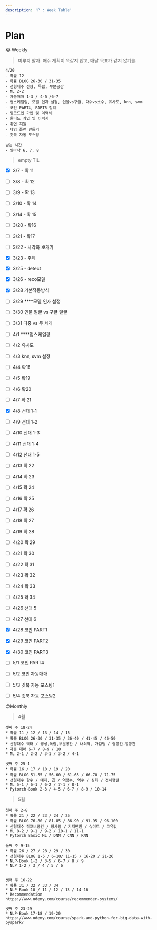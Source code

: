 ```yaml
---
description: 'P : Week Table'
---
```


# Plan

😂 Weekly

> 미루지 말자. 매주 계획이 똑같지 않고, 매달 목표가 같지 않기를.

```text
4/20
- 확률 12
- 확률 BLOG 26-30 / 31-35
- 선형대수 선형, 독립, 부분공간
- ML 2-2
- 자동매매 1-3 / 4-5 /6-7
- 업스케일링, 모델 인자 설정, 인물vs구글, 다수vs소수, 유사도, knn, svm
- 코인 PART4, PART5 정리
- 링크드인 가입 및 이력서
- 원티드 가입 및 이력서
- 취업 지원
- 타임 플랜 만들기
- 깃북 자동 포스팅

남는 시간
- 밑바닥 6, 7, 8
```



> empty TIL

* [x] 3/7 - 확 11
* [ ] 3/8 - 확 12 
* [ ] 3/9 - 확 13
* [ ] 3/10 - 확 14
* [ ] 3/14 - 확 15
* [ ] 3/20 - 확16
* [ ] 3/21 - 확17
* [ ] 3/22 - 시각화 뽀개기
* [x] 3/23 - 주제
* [x] 3/25 - detect
* [x] 3/26 - reco모델
* [x] 3/28 기본작동방식
* [ ] 3/29 ****모델 인자 설정
* [ ] 3/30 인물 얼굴 vs 구글 얼굴
* [ ] 3/31 다중 vs 두 세개
* [ ] 4/1 ****업스케일링
* [ ] 4/2 유사도
* [ ] 4/3  knn, svm 설정
* [ ] 4/4 확18
* [ ] 4/5 확19
* [ ] 4/6 확20
* [ ] 4/7 확 21
* [x] 4/8 선대 1-1
* [ ] 4/9 선대 1-2
* [ ] 4/10 선대 1-3
* [ ] 4/11 선대 1-4
* [ ] 4/12 선대 1-5
* [ ] 4/13 확 22
* [ ] 4/14 확 23
* [ ] 4/15 확 24
* [ ] 4/16 확 25
* [ ] 4/17 확 26
* [ ] 4/18 확 27
* [ ] 4/19 확 28
* [ ] 4/20 확 29
* [ ] 4/21 확 30
* [ ] 4/22 확 31
* [ ] 4/23 확 32
* [ ] 4/24 확 33
* [ ] 4/25 확 34
* [ ] 4/26 선대 5
* [ ] 4/27 선대 6
* [x] 4/28 코인 PART1
* [x] 4/29 코인 PART2
* [x] 4/30 코인 PART3
* [ ] 5/1 코인 PART4
* [ ] 5/2 코인 자동매매
* [ ] 5/3 깃북 자동 포스팅1
* [ ] 5/4 깃북 자동 포스팅2





😍Monthly

> 4월

```text
셋째 주 18-24
* 확률 11 / 12 / 13 / 14 / 15
* 확률 BLOG 26-30 / 31-35 / 36-40 / 41-45 / 46-50
* 선형대수 벡터 / 생성,독립,부분공간 / 내외적, 가감법 / 영공간-열공간
* 자동 매매 6-7 / 8-9 / 10
* ML 2-1 / 2-2 / 3-1 / 3-2 / 4-1

넷째 주 25-1
* 확률 16 / 17 / 18 / 19 / 20
* 확률 BLOG 51-55 / 56-60 / 61-65 / 66-70 / 71-75
* 선형대수 함수 / 예제, 곱 / 역함수, 역수 / 심화 / 전치행렬
* ML 5-1 / 6-1 / 6-2 / 7-1 / 8-1
* Pytorch-Book 2-3 / 4-5 / 6-7 / 8-9 / 10-14
```



> 5월

```text
첫째 주 2-8
* 확률 21 / 22 / 23 / 24 / 25
* 확률 BLOG 76-80 / 81-85 / 86-90 / 91-95 / 96-100
* 선형대수 직교보공간 / 정사영 / 기저변환 / 슈미트 / 고유값
* ML 8-2 / 9-1 / 9-2 / 10-1 / 11-1
* Pytorch Basic ML / DNN / CNN / RNN

둘째 주 9-15
* 확률 26 / 27 / 28 / 29 / 30 
* 선형대수 BLOG 1-5 / 6-10/ 11-15 / 16-20 / 21-26
* NLP-Book 1-2 / 3-5 / 6-7 / 8 / 9
* NLP 1-2 / 3 / 4 / 5 / 6


셋째 주 16-22
* 확률 31 / 32 / 33 / 34
* NLP-Book 10 / 11 / 12 / 13 / 14-16
* Recommendation
https://www.udemy.com/course/recommender-systems/

넷째 주 23-29
* NLP-Book 17-18 / 19-20
https://www.udemy.com/course/spark-and-python-for-big-data-with-pyspark/
```

